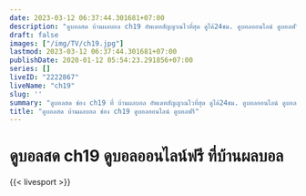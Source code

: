 ```yaml
---
date: 2023-03-12 06:37:44.301681+07:00
description: "ดูบอลสด บ้านผลบอล ch19 อัพเดทสัญญาณไวที่สุด ดูได้24ชม. ดูบอลออนไลน์ ดูบอลฟรี"
draft: false
images: ["/img/TV/ch19.jpg"]
lastmod: 2023-03-12 06:37:44.301681+07:00
publishDate: 2020-01-12 05:54:23.291856+07:00
series: []
liveID: "2222867"
liveName: "ch19"
slug: ''
summary: "ดูบอลสด ช่อง ch19 ที่ บ้านผลบอล อัพเดทสัญญาณไวที่สุด ดูได้24ชม. ดูบอลออนไลน์ ดูบอลฟรี"
title: "ดูบอลสด บ้านผลบอล ช่อง ch19 ดูบอลออนไลน์ ดูบอลฟรี"
---
```


# ดูบอลสด ch19 ดูบอลออนไลน์ฟรี ที่บ้านผลบอล

{{< livesport >}}
